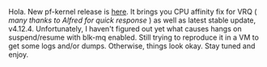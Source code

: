 Hola. New pf-kernel release is
[here](https://pf.natalenko.name/sources/4.12/patch-4.12-pf4.xz). It brings
you CPU affinity fix for VRQ ( _many thanks to Alfred for quick response_ ) as
well as latest stable update, v4.12.4. Unfortunately, I haven't figured out
yet what causes hangs on suspend/resume with blk-mq enabled. Still trying to
reproduce it in a VM to get some logs and/or dumps. Otherwise, things look
okay. Stay tuned and enjoy.

